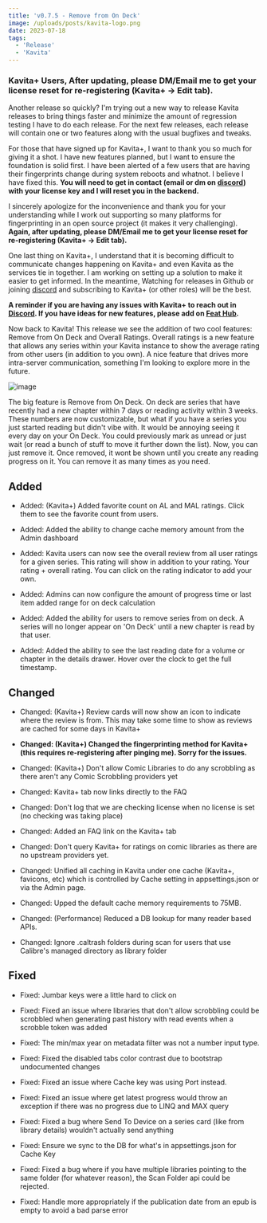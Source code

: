 ```yaml
---
title: 'v0.7.5 - Remove from On Deck'
image: /uploads/posts/kavita-logo.png
date: 2023-07-18
tags:
  - 'Release'
  - 'Kavita'
---
```


### Kavita+ Users, After updating, please DM/Email me to get your license reset for re-registering (Kavita+ -> Edit tab).



Another release so quickly? I'm trying out a new way to release Kavita releases to bring things faster and minimize the amount of regression testing I have to do each release. For the next few releases, each release will contain one or two features along with the usual bugfixes and tweaks. 



For those that have signed up for Kavita+, I want to thank you so much for giving it a shot. I have new features planned, but I want to ensure the foundation is solid first. I have been alerted of a few users that are having their fingerprints change during system reboots and whatnot. I believe I have fixed this. **You will need to get in contact (email or dm on [discord](https://discord.com/invite/b52wT37kt7)) with your license key and I will reset you in the backend.** 



I sincerely apologize for the inconvenience and thank you for your understanding while I work out supporting so many platforms for fingerprinting in an open source project (it makes it very challenging). **Again, after updating, please DM/Email me to get your license reset for re-registering (Kavita+ -> Edit tab).** 



One last thing on Kavita+, I understand that it is becoming difficult to communicate changes happening on Kavita+ and even Kavita as the services tie in together. I am working on setting up a solution to make it easier to get informed. In the meantime, Watching for releases in Github or joining [discord](https://discord.com/invite/b52wT37kt7) and subscribing to Kavita+ (or other roles) will be the best. 



**A reminder if you are having any issues with Kavita+ to reach out in [Discord](https://discord.com/invite/b52wT37kt7). If you have ideas for new features, please add on [Feat Hub](feats.kavitareader.com).**



Now back to Kavita! This release we see the addition of two cool features: Remove from On Deck and Overall Ratings. Overall ratings is a new feature that allows any series within your Kavita instance to show the average rating from other users (in addition to you own). A nice feature that drives more intra-server communication, something I'm looking to explore more in the future.



![image](/uploads/photos/2023-07-18/24cb8e58-dbea-44d5-80d8-8b035f0f05d7)



The big feature is Remove from On Deck. On deck are series that have recently had a new chapter within 7 days or reading activity within 3 weeks. These numbers are now customizable, but what if you have a series you just started reading but didn't vibe with. It would be annoying seeing it every day on your On Deck. You could previously mark as unread or just wait (or read a bunch of stuff to move it further down the list). Now, you can just remove it. Once removed, it wont be shown until you create any reading progress on it. You can remove it as many times as you need.





## Added

- Added: (Kavita+) Added favorite count on AL and MAL ratings. Click them to see the favorite count from users.

- Added: Added the ability to change cache memory amount from the Admin dashboard

- Added: Kavita users can now see the overall review from all user ratings for a given series. This rating will show in addition to your rating. Your rating + overall rating. You can click on the rating indicator to add your own.

- Added: Admins can now configure the amount of progress time or last item added range for on deck calculation

- Added: Added the ability for users to remove series from on deck. A series will no longer appear on 'On Deck' until a new chapter is read by that user.

- Added: Added the ability to see the last reading date for a volume or chapter in the details drawer. Hover over the clock to get the full timestamp.



## Changed

- Changed: (Kavita+) Review cards will now show an icon to indicate where the review is from. This may take some time to show as reviews are cached for some days in Kavita+

- **Changed: (Kavita+) Changed the fingerprinting method for Kavita+ (this requires re-registering after pinging me). Sorry for the issues.**

- Changed: (Kavita+) Don't allow Comic Libraries to do any scrobbling as there aren't any Comic Scrobbling providers yet

- Changed: Kavita+ tab now links directly to the FAQ

- Changed: Don't log that we are checking license when no license is set (no checking was taking place)

- Changed: Added an FAQ link on the Kavita+ tab

- Changed: Don't query Kavita+ for ratings on comic libraries as there are no upstream providers yet.

- Changed: Unified all caching in Kavita under one cache (Kavita+, favicons, etc) which is controlled by Cache setting in appsettings.json or via the Admin page. 

- Changed: Upped the default cache memory requirements to 75MB. 

- Changed: (Performance) Reduced a DB lookup for many reader based APIs.

- Changed: Ignore .caltrash folders during scan for users that use Calibre's managed directory as library folder



## Fixed

- Fixed: Jumbar keys were a little hard to click on

- Fixed: Fixed an issue where libraries that don't allow scrobbling could be scrobbled when generating past history with read events when a scrobble token was added

- Fixed: The min/max year on metadata filter was not a number input type. 

- Fixed: Fixed the disabled tabs color contrast due to bootstrap undocumented changes

- Fixed: Fixed an issue where Cache key was using Port instead. 

- Fixed: Fixed an issue where get latest progress would throw an exception if there was no progress due to LINQ and MAX query

- Fixed: Fixed a bug where Send To Device on a series card (like from library details) wouldn't actually send anything 

- Fixed: Ensure we sync to the DB for what's in appsettings.json for Cache Key

- Fixed: Fixed a bug where if you have multiple libraries pointing to the same folder (for whatever reason), the Scan Folder api could be rejected.

- Fixed: Handle more appropriately if the publication date from an epub is empty to avoid a bad parse error